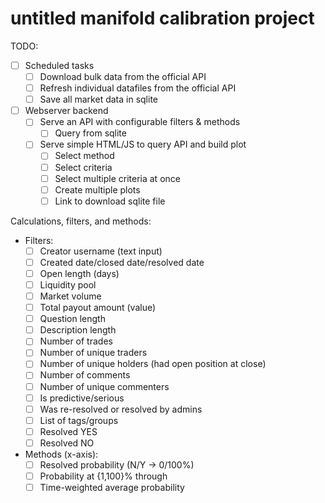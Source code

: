 # untitled manifold calibration project

TODO:

- [ ] Scheduled tasks
    - [ ] Download bulk data from the official API
    - [ ] Refresh individual datafiles from the official API
    - [ ] Save all market data in sqlite
- [ ] Webserver backend
    - [ ] Serve an API with configurable filters & methods
        - [ ] Query from sqlite
    - [ ] Serve simple HTML/JS to query API and build plot
        - [ ] Select method
        - [ ] Select criteria
        - [ ] Select multiple criteria at once
        - [ ] Create multiple plots
        - [ ] Link to download sqlite file

Calculations, filters, and methods:

- Filters:
    - [ ] Creator username (text input)
    - [ ] Created date/closed date/resolved date
    - [ ] Open length (days)
    - [ ] Liquidity pool
    - [ ] Market volume
    - [ ] Total payout amount (value)
    - [ ] Question length
    - [ ] Description length
    - [ ] Number of trades
    - [ ] Number of unique traders
    - [ ] Number of unique holders (had open position at close)
    - [ ] Number of comments
    - [ ] Number of unique commenters
    - [ ] Is predictive/serious
    - [ ] Was re-resolved or resolved by admins
    - [ ] List of tags/groups
    - [ ] Resolved YES
    - [ ] Resolved NO
- Methods (x-axis):
    - [ ] Resolved probability (N/Y -> 0/100%)
    - [ ] Probability at {1,100}% through
    - [ ] Time-weighted average probability
